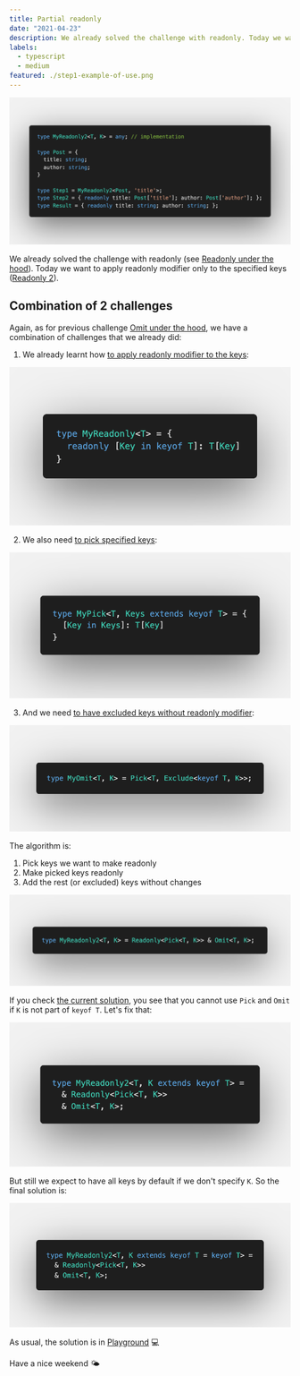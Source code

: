 ```yaml
---
title: Partial readonly
date: "2021-04-23"
description: We already solved the challenge with readonly. Today we want to apply readonly modifier only to the specified keys.
labels:
  - typescript
  - medium
featured: ./step1-example-of-use.png
---
```


![Example of Readonly use](./step1-example-of-use.png)

We already solved the challenge with readonly (see [Readonly under the hood](/2021-04-06-readonly-under-the-hood/)). Today we want to apply readonly modifier only to the specified keys ([Readonly 2](https://github.com/type-challenges/type-challenges/blob/master/questions/8-medium-readonly-2/README.md)).

## Combination of 2 challenges

Again, as for previous challenge [Omit under the hood](/2021-04-21-omit-under-the-hood/), we have a combination of challenges that we already did:

1. We already learnt how [to apply readonly modifier to the keys](/2021-04-06-readonly-under-the-hood/):

![Readonly solution](./step2-readonly-solution.png)

2. We also need [to pick specified keys](/2021-04-05-pick-under-the-hood/):

![Pick solution](./step3-pick-solution.png)

3. And we need [to have excluded keys without readonly modifier](/2021-04-21-omit-under-the-hood/):

![Omit solution](./step4-omit-solution.png)

The algorithm is:

1. Pick keys we want to make readonly
2. Make picked keys readonly
3. Add the rest (or excluded) keys without changes

![Solution, version 1](./step5-solution-v1.png)

If you check [the current solution](https://www.typescriptlang.org/play?#code/PQKgUABBAcELQQEoFMCGATA9gOwDYE8IAmSeOci0gI0IEFsAXACx0IDEBXCACgAFVGAMw4BKCAGIAtsnQBLDpIkAnNFjyFxmKgCtkAYwZwA1snwBnUqXHWIARQ7IzDWTktQAkpIAOuZNMYQqBAA5sjYyEqyehAABgCy+CgYOAREADwAKgA0EADSAHwxEADuTFFMEAyoJmaVxZiV+F7IgUrBCmEMsRlFAuixuTEAdG4DRWbNerKChMwtZshdmIIQXkqYzUrOjhDL3UXMqF1mLBy4-QtdDA1JagRDEADqTGFjELK12Jhda5gAbrJ0DIcrJjqdzhBJNUWqhcLhVutNttaipkuoINoOE4ILhZCZKi8IF8lFD4TFbil8JlCiMoKQ2JglBBkAAPVDeXyjGLchgWKCyRgRQSoPQtDKYLAQADepCgzgYvgAXBAnJFsMFZRAgWY9JEvM4cMrVQKNVAoHpMBzFjJlVRMJhfAJSABfUYW7DY65YZUJCnqdLirA5ADk8t8wYgAB8IMHtbrZPqXNhg-kIABeaWasPIZUAIgAEqZc1lNXG9QbsHnBPaqKglMXNRarQwbRBhbgFiWoK66XKJZghtn0xAC8g4ZhcxBgMAIABRJTrJTKvQCL5dVFmMyyYLYQIQVF3Qi-JH4UhegdlhMV4e52tKBkTqcz+eL5er777tCb7e7oIHykIhsEQMKefZYEMTY+Na-QZgwSgOE+EAAPK5KQ3IxKMqYAGqyMgxS7LuADioL5hwVDKkwDAMF4ZiKtOvJ6EwQzaGYQyMsEwDQGAIDAGAfGgBAAD6wkiaJIkQAAmpgHBMgAwhKLSFioQliapgkQDxfEgc0EC+qolIBjkBTDn6BBpAAClERiZEZ+SpgAZMhkigjZeT5AA3PxIAqWpokQBkjhdLJqALLUvliRpvGyN4jJdFKEC0LiJg5LOLKTF0zptusijBrw2nIHAjGwr46qOMAHDOB2wZaU0LQrqFw4ANqkKl6VpIleLIGkeloqkmT9gAjPkOSmVSgaYENdldnOaX6Aw7VJV1PWHgGg0htmEbRrGjjxomOApils0GDIU0tUd80dSY3WJPp-r9VgRDraC4ZRjGl57cmw0zelJ3DWAAC6fECi2SjCqK-mDZmcrPTmKpwSapDvRWAD8Rrw+qpCQb4LboLa9qOtgYCumAwNCiKYr9kQUOfr1sww2jaqmlqO3lkmqNw4zmOWlBON4w6aCE8TpOg+T31zTI1P-ui2YMwjUBSwQzM6qzODs8aGPmtz2Otna-NOsTXk+eF6mcFsLxMgAyi2NFG+FkVgKApCphbTB1i0+DSUyZgOhVSa0RAlHUbR9E6kxLFsW0nHAAIZjFBETsQDheEqj7Fb+4HNF0cADFh6x7FR97uC+zgfIQKmcSMi0smu3CYShOnVGZyHjHMXnbTcbxYBAA), you see that you cannot use `Pick` and `Omit` if `K` is not part of `keyof T`. Let's fix that:

![Solution, version 2](./step5-solution-v2.png)

But still we expect to have all keys by default if we don't specify `K`. So the final solution is:

![Final solution](./step5-final-solution.png)

As usual, the solution is in [Playground](https://www.typescriptlang.org/play?#code/PQKgUABBAcELQQEoFMCGATA9gOwDYE8IAmSeOci0gI0IEFsAXACx0IDEBXCACgAFVGAMw4BKCAGIAtsnQBLDpIkAnNFjyFxmKgCtkAYwZwA1snwBnUqXHWIARQ7IzDWTktQAkpIAOuZNMYQqBAA5sjYyEqyehAABgCy+CgYOAREADwAKgA0EADSAHwxEADuTFFMEAyoJmaVxZiV+F7IgUrBCmEMsRlFAuixuTEAdG4DRWbNerKChMwtZshdmIIQXkqYzUrOjhDL3UXMqF1mLBy4-QtdDA1JagRDEADqTGFjELK12Jhda5gAbrJ0DIcrJjqdzhBJNUWqhcLhVutNttaipkuoINoOE4ILhZCZKi8IF8lFD4TFbil8JlCiMoKQ2JglBBkAAPVDeXyjGLchgWKCyRgRQSoPQtDKYLAQADepCgzgYvgAXBAnJFsMFZRAgWY9JEvM4cMrVQKNVAoHpMBzFjJlVRMJhfAJSABfUYW7DY65YZUJCnqdLirA5ADk8t8wYgAB8IMHtbrZPqXNhg-kIABeaWasPIZUAIgAEqZc1lNXG9QbsHnBPaqKglMXNRarQwbRBhbgFiWoK66XKJZghtn0xAC8g4ZhcxBgMAIABRJTrJTKvQCL5dVFmMyyYLYQIQVF3Qi-JH4UhegdlhMV4e52tKBkTqcz+eL5er777tCb7e7oIHykIhsEQMKefZYEMTY+Na-QZgwSgOE+EAAPK5KQ3IxKMqYAGqyMgxS7LuADioL5hwVDKkwDAMF4ZiKtOvJ6EwQzaGYQyMsEwDQGAIDAGAfGgBAAD6wkiaJIkQAAmpgHBMgAwhKLSFioQliapgkQDxfEgc0EC+qolIBjkuTMiyLbYOgtQmPgewZMOVk2amaakAAZEg+nqGkAAKURGJkRn5PkLnIZIoJ+Xk+QANz8SAKlqaJEAZI4XSyagCy1HFYkabxsjeIyXRShAtC4iYOSziykxdM6bbrIowa8NpyBwIxsK+OqjjABwzgdsGWlNC0K5pcOADapBlRVaRFXiyBpHpaKpJk-YAIz5DkfoEAtWDLQFXZzuV+gMBNxXTbNh4BktIbZhG0axo48aJjgKalXtBgyNto3PQdk0mDNiTufNgaYEQF2guGUYxpe93Jitu0Va9K1gAAunxAotkowqiglS2ZnKIM5iqcEmqQEMVgA-EaBPqqQkG+C26C2vajrYGArpgCjQoimK-ZENjn5zbMuPk2qppard5ZJmT+NC1TlpQbT9MOmgTMs2zaMczD+0yDz-7otmguE1A2sECLOpizgEvGpT5oyzTrZ2grTos9FsUZepnBbC8TIAMotjRzsZVlYCgKQqae0wdYtNZMkqg6nVJrRECUdRtH0TqTEsWxbSccAAhmMUETBxAOF4dHuCxzg8eJzRdHAAxaesexWdmDHFZ8hAqZxIyLSyWHcJhKEFdUVXKeMcx9dtNxvFgEAA) 💻

Have a nice weekend 🌤
